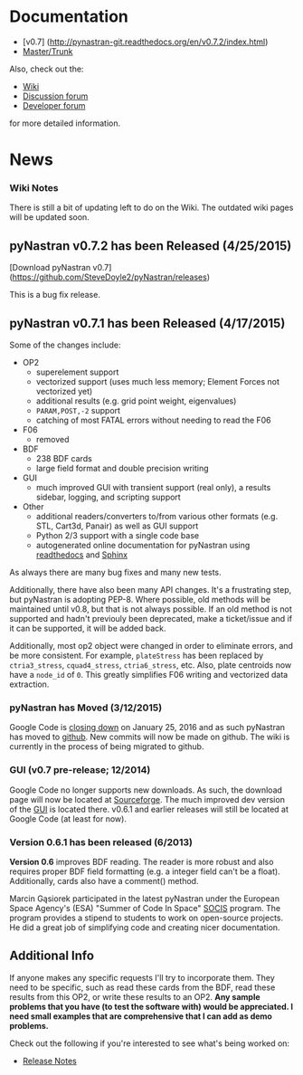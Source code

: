 # Documentation
   * [v0.7] (http://pynastran-git.readthedocs.org/en/v0.7.2/index.html)
   * [Master/Trunk](http://pynastran-git.readthedocs.org/en/latest/index.html)


Also, check out the:
  * [Wiki](https://github.com/SteveDoyle2/pynastran/wiki)
  * [Discussion forum](http://groups.google.com/group/pynastran-discuss)
  * [Developer forum](http://groups.google.com/group/pynastran-dev)

for more detailed information.

<!--- this isn't setup... -->
<!--- http://stevedoyle2.github.io/pyNastran/ --->

# News

### Wiki Notes

There is still a bit of updating left to do on the Wiki.  The outdated wiki pages will be updated soon.

## pyNastran v0.7.2 has been Released (4/25/2015)

[Download pyNastran v0.7] (https://github.com/SteveDoyle2/pyNastran/releases)

This is a bug fix release.

## pyNastran v0.7.1 has been Released (4/17/2015)

Some of the changes include:
 * OP2
   * superelement support
   * vectorized support (uses much less memory; Element Forces not vectorized yet)
   * additional results (e.g. grid point weight, eigenvalues)
   * `PARAM,POST,-2` support
   * catching of most FATAL errors without needing to read the F06
 * F06
   * removed
 * BDF
   * 238 BDF cards
   * large field format and double precision writing
 * GUI
   * much improved GUI with transient support (real only), a results sidebar, logging, and scripting support
 * Other
   * additional readers/converters to/from various other formats (e.g. STL, Cart3d, Panair) as well as GUI support
   * Python 2/3 support with a single code base
   * autogenerated online documentation for pyNastran using [readthedocs](https://rwww.readthedocs.org) and [Sphinx](http://sphinx-doc.org/)

As always there are many bug fixes and many new tests.

Additionally, there have also been many API changes.  It's a frustrating step, but pyNastran is adopting PEP-8.
Where possible, old methods will be maintained until v0.8, but that is not always possible.  If an old method is not supported and hadn't previouly been deprecated, make a ticket/issue and if it can be supported, it will be added back.  

Additionally, most op2 object were changed in order to eliminate errors, and be more consistent.  For example, `plateStress` has been replaced by `ctria3_stress`, `cquad4_stress`, `ctria6_stress`, etc.  Also, plate centroids now have a `node_id` of `0`.  This greatly simplifies F06 writing and vectorized data extraction.

### pyNastran has Moved (3/12/2015)
Google Code is  [closing down](http://google-opensource.blogspot.com/2015/03/farewell-to-google-code.html)
on January 25, 2016 and as such pyNastran has moved to [github](https://github.com/SteveDoyle2/pynastran).
New commits will now be made on github.  The wiki is currently in the process of being migrated to github.


### GUI (v0.7 pre-release; 12/2014)
Google Code no longer supports new downloads.
As such, the download page will now be located at [Sourceforge](https://sourceforge.net/projects/pynastran/files/?source=navbar).  The much improved dev version of the [GUI](https://github.com/SteveDoyle2/pynastran/wiki/GUI) is located there.
v0.6.1 and earlier releases will still be located at Google Code (at least for now).

### Version 0.6.1 has been released (6/2013)
**Version 0.6** improves BDF reading.  The reader is more robust and also requires proper BDF field formatting (e.g. a integer field can't be a float).  Additionally, cards also have a comment() method.

Marcin Gąsiorek participated in the latest pyNastran under the European Space Agency's (ESA) "Summer of Code In Space" [SOCIS](http://sophia.estec.esa.int/socis2012/?q=node/13) program.  The program provides a stipend to students to work on open-source projects.
He did a great job of simplifying code and creating nicer documentation.

## Additional Info

If anyone makes any specific requests I'll try to incorporate them.  They need to be specific, such as read these cards from the BDF, read these results from this OP2, or write these results to an OP2.  <b>Any sample problems that you have (to test the software with) would be appreciated.  I need small examples that are comprehensive that I can add as demo problems.</b>

Check out the following if you're interested to see what's being worked on:
 * <A href="https://github.com/SteveDoyle2/pynastran/blob/master/releaseNotes.txt">Release Notes</A>
